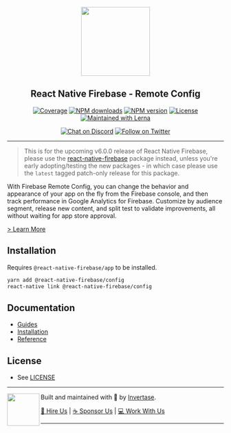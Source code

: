 <p align="center">
  <a href="https://invertase.io/oss/react-native-firebase">
    <img width="160px" src="https://i.imgur.com/JIyBtKW.png"><br/>
  </a>
  <h2 align="center">React Native Firebase - Remote Config</h2>
</p>

<p align="center">
  <a href="https://api.rnfirebase.io/coverage/config/detail"><img src="https://api.rnfirebase.io/coverage/config/badge?style=flat-square" alt="Coverage"></a>
  <a href="https://www.npmjs.com/package/@react-native-firebase/config"><img src="https://img.shields.io/npm/dm/@react-native-firebase/config.svg?style=flat-square" alt="NPM downloads"></a>
  <a href="https://www.npmjs.com/package/@react-native-firebase/config"><img src="https://img.shields.io/npm/v/@react-native-firebase/config.svg?style=flat-square" alt="NPM version"></a>
  <a href="/LICENSE"><img src="https://img.shields.io/npm/l/react-native-firebase.svg?style=flat-square" alt="License"></a>
  <a href="https://lerna.js.org/"><img src="https://img.shields.io/badge/maintained%20with-lerna-cc00ff.svg?style=flat-square" alt="Maintained with Lerna"></a>
</p>

<p align="center">
  <a href="https://invertase.link/discord"><img src="https://img.shields.io/discord/295953187817521152.svg?style=flat-square&colorA=7289da&label=Chat%20on%20Discord" alt="Chat on Discord"></a>
  <a href="https://twitter.com/rnfirebase"><img src="https://img.shields.io/twitter/follow/rnfirebase.svg?style=flat-square&colorA=1da1f2&colorB=&label=Follow%20on%20Twitter" alt="Follow on Twitter"></a>
</p>

---

> This is for the upcoming v6.0.0 release of React Native Firebase, please use the [react-native-firebase](https://www.npmjs.com/package/react-native-firebase) package instead, unless you're early adopting/testing the new packages - in which case please use the `latest` tagged patch-only release for this package.

With Firebase Remote Config, you can change the behavior and appearance of your app on the fly from the Firebase console, and then track performance in Google Analytics for Firebase. Customize by audience segment, release new content, and split test to validate improvements, all without waiting for app store approval.

[> Learn More](https://firebase.google.com/products/remote-config/)

## Installation

Requires `@react-native-firebase/app` to be installed.

```bash
yarn add @react-native-firebase/config
react-native link @react-native-firebase/config
```

## Documentation

- [Guides](https://invertase.io/oss/react-native-firebase/guides?tags=config)
- [Installation](https://invertase.io/oss/react-native-firebase/v6/config)
- [Reference](https://invertase.io/oss/react-native-firebase/v6/config/reference)

## License

- See [LICENSE](/LICENSE)

---

<p>
  <img align="left" width="75px" src="https://static.invertase.io/assets/invertase-logo-small.png"> 
  <p align="left">  
    Built and maintained with 💛 by <a href="https://invertase.io">Invertase</a>.
  </p>
  <p align="left">  
    <a href="https://invertase.io/hire-us">💼 Hire Us</a> | 
    <a href="https://opencollective.com/react-native-firebase">☕️ Sponsor Us</a> | 
    <a href="https://opencollective.com/jobs">‍💻 Work With Us</a>
  </p>
</p>

---
